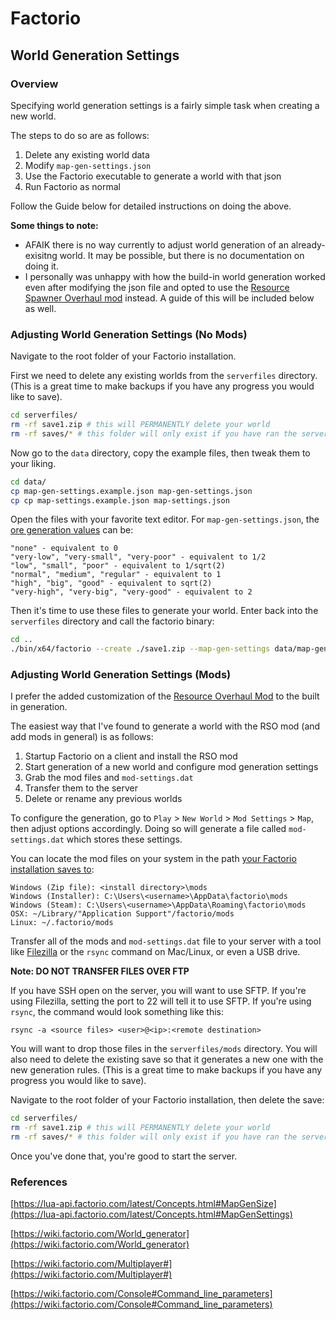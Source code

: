 # Factorio

## World Generation Settings

### Overview

Specifying world generation settings is a fairly simple task when creating a new world. 

The steps to do so are as follows:

1. Delete any existing world data
2. Modify `map-gen-settings.json`
3. Use the Factorio executable to generate a world with that json
4. Run Factorio as normal

Follow the Guide below for detailed instructions on doing the above. 

**Some things to note:**
- AFAIK there is no way currently to adjust world generation of an already-exisitng world. It may be possible, but there is no documentation on doing it.
- I personally was unhappy with how the build-in world generation worked even after modifying the json file and opted to use the [Resource Spawner Overhaul mod](https://mods.factorio.com/mods/orzelek/rso-mod) instead. A guide of this will be included below as well. 

### Adjusting World Generation Settings (No Mods) 

Navigate to the root folder of your Factorio installation. 

First we need to delete any existing worlds from the `serverfiles` directory. (This is a great time to make backups if you have any progress you would like to save).
```bash
cd serverfiles/
rm -rf save1.zip # this will PERMANENTLY delete your world
rm -rf saves/* # this folder will only exist if you have ran the server
```

Now go to the `data` directory, copy the example files, then tweak them to your liking.
```bash
cd data/
cp map-gen-settings.example.json map-gen-settings.json
cp cp map-settings.example.json map-settings.json
```

Open the files with your favorite text editor. For `map-gen-settings.json`, the [ore generation values](https://lua-api.factorio.com/latest/Concepts.html#MapGenSize) can be: 
```text
"none" - equivalent to 0
"very-low", "very-small", "very-poor" - equivalent to 1/2
"low", "small", "poor" - equivalent to 1/sqrt(2)
"normal", "medium", "regular" - equivalent to 1
"high", "big", "good" - equivalent to sqrt(2)
"very-high", "very-big", "very-good" - equivalent to 2
```

Then it's time to use these files to generate your world. Enter back into the `serverfiles` directory and call the factorio binary:
```bash
cd ..
./bin/x64/factorio --create ./save1.zip --map-gen-settings data/map-gen-settings.json --map-settings data/map-settings.json
```

### Adjusting World Generation Settings (Mods)

I prefer the added customization of the [Resource Overhaul Mod](https://mods.factorio.com/mods/orzelek/rso-mod) to the built in generation. 

The easiest way that I've found to generate a world with the RSO mod (and add mods in general) is as follows:

1. Startup Factorio on a client and install the RSO mod
2. Start generation of a new world and configure mod generation settings
3. Grab the mod files and `mod-settings.dat`
4. Transfer them to the server 
5. Delete or rename any previous worlds

To configure the generation, go to `Play` > `New World` > `Mod Settings` > `Map`, then adjust options accordingly. Doing so will generate a file called `mod-settings.dat` which stores these settings.  

You can locate the mod files on your system in the path [your Factorio installation saves to](https://wiki.factorio.com/Application_directory/Changing_the_save_directory):
```text
Windows (Zip file): <install directory>\mods
Windows (Installer): C:\Users\<username>\AppData\factorio\mods
Windows (Steam): C:\Users\<username>\AppData\Roaming\factorio\mods
OSX: ~/Library/"Application Support"/factorio/mods
Linux: ~/.factorio/mods
```

Transfer all of the mods and `mod-settings.dat` file to your server with a tool like [Filezilla](https://filezilla-project.org/) or the `rsync` command on Mac/Linux, or even a USB drive.

**Note: DO NOT TRANSFER FILES OVER FTP**

If you have SSH open on the server, you will want to use SFTP. If you're using Filezilla, setting the port to 22 will tell it to use SFTP. If you're using `rsync`, the command would look something like this:

```text
rsync -a <source files> <user>@<ip>:<remote destination> 
```

You will want to drop those files in the `serverfiles/mods` directory. You will also need to delete the existing save so that it generates a new one with the new generation rules. (This is a great time to make backups if you have any progress you would like to save).

Navigate to the root folder of your Factorio installation, then delete the save: 

```bash
cd serverfiles/
rm -rf save1.zip # this will PERMANENTLY delete your world
rm -rf saves/* # this folder will only exist if you have ran the server
```

Once you've done that, you're good to start the server. 

### References

[https://lua-api.factorio.com/latest/Concepts.html#MapGenSize](https://lua-api.factorio.com/latest/Concepts.html#MapGenSettings)

[https://wiki.factorio.com/World_generator](https://wiki.factorio.com/World_generator)

[https://wiki.factorio.com/Multiplayer#](https://wiki.factorio.com/Multiplayer#)

[https://wiki.factorio.com/Console#Command_line_parameters](https://wiki.factorio.com/Console#Command_line_parameters)